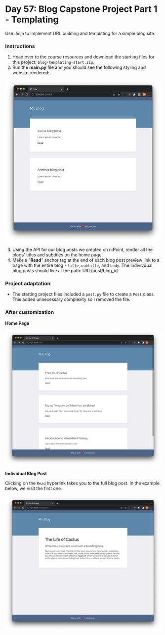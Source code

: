 # Day 57: Blog Capstone Project Part 1 - Templating

Use Jinja to implement URL building and templating for a simple blog site.  

### Instructions

1. Head over to the course resources and download the starting files for this project: `blog-templating-start.zip`.
2. Run the **main.py** file and you should see the following styling and website rendered:

<img src="before.png" alt="local webpage before customization" width=600>

3. Using the API for our blog posts we created on n:Point, render all the blogs' titles and subtitles on the home page.
4. Make a "**Read**" anchor tag at the end of each blog post preview link to a page with the entire blog - `title`, `subtitle`, and `body`. The indivivdual blog posts should live at the path: URL/post/blog_id

### Project adaptation

- The starting project files included a `post.py` file to create a `Post` class. This added unnecessary complexity so I removed the file.

### After customization

**Home Page**

<img src="after.png" alt="local webpage after customization" width=600>

**Individual Blog Post**

Clicking on the `Read` hyperlink takes you to the full blog post. In the example below, we visit the first one.

<img src="blog_post_1.png" alt="local webpage after customization" width=600>



